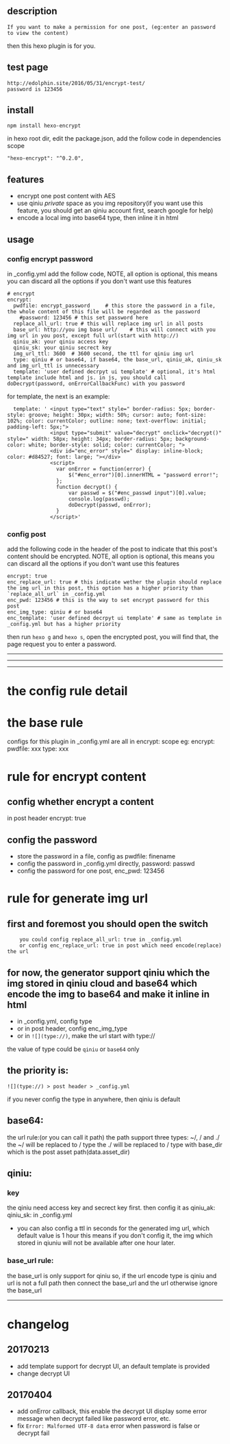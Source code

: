## description
	If you want to make a permission for one post, (eg:enter an password to view the content)
then this hexo plugin is for you.

## test page
	http://edolphin.site/2016/05/31/encrypt-test/
	password is 123456

## install
```
npm install hexo-encrypt
```
in hexo root dir, edit the package.json, add the follow code in dependencies scope
```
"hexo-encrypt": "^0.2.0",
```

## features
- encrypt one post content with AES
- use qiniu *private* space as you img repository(if you want use this feature, you should get an qiniu account first, search google for help)
- encode a local img into base64 type, then inline it in html

## usage
### config encrypt password
in _config.yml add the follow code, NOTE, all option is optional, this means you can discard all the options if you don't want use this features
```
# encrypt
encrypt:
  pwdfile: encrypt_password		# this store the password in a file, the whole content of this file will be regarded as the password
    #password: 123456 # this set password here
  replace_all_url: true # this will replace img url in all posts
  base_url: http://you img base url/	# this will connect with you img url in you post, except full url(start with http://)
  qiniu_ak: your qiniu access key 
  qiniu_sk: your qiniu secrect key 
  img_url_ttl: 3600  # 3600 second, the ttl for qiniu img url
  type: qiniu # or base64, if base64, the base_url, qiniu_ak, qiniu_sk and img_url_ttl is unnecessary
  template: 'user defined decrpyt ui template' # optional, it's html template include html and js. in js, you should call doDecrypt(password, onErrorCallbackFunc) with you password
```

for template, the next is an example:
```
  template: ' <input type="text" style=" border-radius: 5px; border-style: groove; height: 30px; width: 50%; cursor: auto; font-size: 102%; color: currentColor; outline: none; text-overflow: initial; padding-left: 5px;">  
              <input type="submit" value="decrypt" onclick="decrypt()" style=" width: 58px; height: 34px; border-radius: 5px; background-color: white; border-style: solid; color: currentColor; "> 
			  <div id="enc_error" style=" display: inline-block; color: #d84527; font: large; "></div>
              <script> 
				var onError = function(error) { 
					$("#enc_error")[0].innerHTML = "password error!"; 
				}; 
                function decrypt() { 
                    var passwd = $("#enc_passwd input")[0].value; 
                    console.log(passwd); 
                    doDecrypt(passwd, onError); 
                } 
              </script>' 
```

### config post
add the following code in the header of the post to indicate that this post's content should be encrypted. NOTE, all option is optional, this means you can discard all the options if you don't want use this features

```
encrypt: true
enc_replace_url: true # this indicate wether the plugin should replace the img url in this post, this option has a higher priority than `replace_all_url` in _config.yml
enc_pwd: 123456 # this is the way to set encrypt password for this post
enc_img_type: qiniu # or base64
enc_template: 'user defined decrpyt ui template' # same as template in _config.yml but has a higher priority
```

then run `hexo g` and `hexo s`, open the encrypted post, 
you will find that, the page request you to enter a password.


---
---
---

# the config rule detail

# the base rule
configs for this plugin in _config.yml are all in encrypt: scope
eg: 
encrypt:
		pwdfile: xxx
		type: xxx

# rule for encrypt content
## config whether encrypt a content
in post header
	encrypt: true

## config the password
- store the password in a file, config as pwdfile: finename
- config the password in _config.yml directly, password: passwd
- config the password for one post,  enc_pwd: 123456

# rule for generate img url

## first and foremost you should open the switch
		you could config replace_all_url: true in _config.yml
		or config enc_replace_url: true in post which need encode(replace) the url

## for now, the generator support qiniu which the img stored in qiniu cloud and base64 which encode the img to base64 and make it inline in html

- in _config.yml, config type
- or in post header, config enc_img_type
- or in `![](type://)`, make the url start with type://

the value of type could be `qiniu` or `base64` only

## the priority is:
```
![](type://) > post header > _config.yml
```


if you never config the type in anywhere, then qiniu is default

## base64:
the url rule:(or you can call it path)
the path support three types:
~/, / and ./
the ~/ will be replaced to / type
the ./ will be replaced to / type with base_dir which is the post asset path(data.asset_dir)

## qiniu:

### key
the qiniu need access key and secrect key first.
then config it as qiniu_ak: qiniu_sk: in _config.yml
- you can also config a ttl in seconds for the generated img url, which default value is 1 hour
 	this means if you don't config it, the img which stored in qiuniu  will not be available after
 	one hour later.

### base_url rule:
the base_url is only support for qiniu
so, if the url encode type is qiniu and url is not a full path
then connect the base_url and the url
otherwise ignore the base_url

---------------

# changelog

## 20170213
* add template support for decrypt UI, an default template is provided
* change decrypt UI

## 20170404
* add onError callback, this enable the decrypt UI display some error message when decrypt failed like password error, etc.
* fix `Error: Malformed UTF-8 data` error when password is false or decrypt fail



